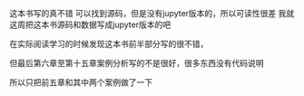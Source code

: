 ﻿这本书写的真不错
可以找到源码，但是没有jupyter版本的，所以可读性很差
我就这周把这本书源码和数据写成jupyter版本的吧

在实际阅读学习的时候发现这本书前半部分写的很不错，

但最后第六章至第十五章案例分析写的不是很好，很多东西没有代码说明

所以只把前五章和其中两个案例做了一下
